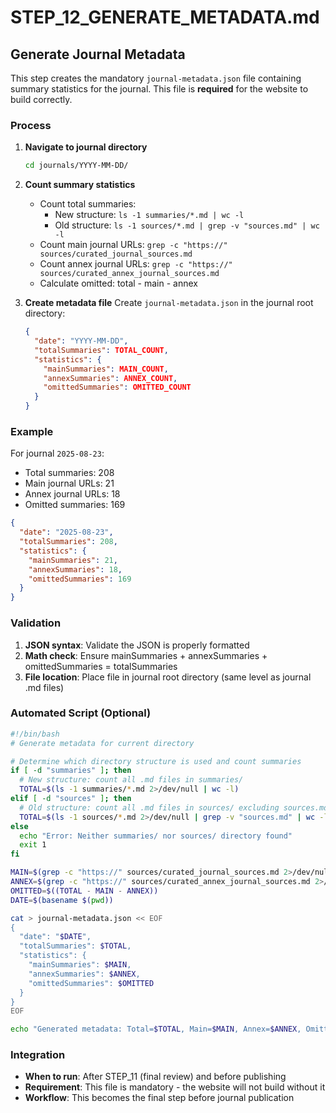 # STEP_12_GENERATE_METADATA.md

## Generate Journal Metadata

This step creates the mandatory `journal-metadata.json` file containing summary statistics for the journal. This file is **required** for the website to build correctly.

### Process

1. **Navigate to journal directory**
   ```bash
   cd journals/YYYY-MM-DD/
   ```

2. **Count summary statistics**
   - Count total summaries: 
     - New structure: `ls -1 summaries/*.md | wc -l`
     - Old structure: `ls -1 sources/*.md | grep -v "sources.md" | wc -l`
   - Count main journal URLs: `grep -c "https://" sources/curated_journal_sources.md` 
   - Count annex journal URLs: `grep -c "https://" sources/curated_annex_journal_sources.md`
   - Calculate omitted: total - main - annex

3. **Create metadata file**
   Create `journal-metadata.json` in the journal root directory:
   ```json
   {
     "date": "YYYY-MM-DD",
     "totalSummaries": TOTAL_COUNT,
     "statistics": {
       "mainSummaries": MAIN_COUNT,
       "annexSummaries": ANNEX_COUNT,
       "omittedSummaries": OMITTED_COUNT
     }
   }
   ```

### Example

For journal `2025-08-23`:
- Total summaries: 208
- Main journal URLs: 21  
- Annex journal URLs: 18
- Omitted summaries: 169

```json
{
  "date": "2025-08-23",
  "totalSummaries": 208,
  "statistics": {
    "mainSummaries": 21,
    "annexSummaries": 18,
    "omittedSummaries": 169
  }
}
```

### Validation

1. **JSON syntax**: Validate the JSON is properly formatted
2. **Math check**: Ensure mainSummaries + annexSummaries + omittedSummaries = totalSummaries
3. **File location**: Place file in journal root directory (same level as journal .md files)

### Automated Script (Optional)

```bash
#!/bin/bash
# Generate metadata for current directory

# Determine which directory structure is used and count summaries
if [ -d "summaries" ]; then
  # New structure: count all .md files in summaries/
  TOTAL=$(ls -1 summaries/*.md 2>/dev/null | wc -l)
elif [ -d "sources" ]; then
  # Old structure: count all .md files in sources/ excluding sources.md files
  TOTAL=$(ls -1 sources/*.md 2>/dev/null | grep -v "sources.md" | wc -l)
else
  echo "Error: Neither summaries/ nor sources/ directory found"
  exit 1
fi

MAIN=$(grep -c "https://" sources/curated_journal_sources.md 2>/dev/null || echo 0)
ANNEX=$(grep -c "https://" sources/curated_annex_journal_sources.md 2>/dev/null || echo 0)
OMITTED=$((TOTAL - MAIN - ANNEX))
DATE=$(basename $(pwd))

cat > journal-metadata.json << EOF
{
  "date": "$DATE",
  "totalSummaries": $TOTAL,
  "statistics": {
    "mainSummaries": $MAIN,
    "annexSummaries": $ANNEX,
    "omittedSummaries": $OMITTED
  }
}
EOF

echo "Generated metadata: Total=$TOTAL, Main=$MAIN, Annex=$ANNEX, Omitted=$OMITTED"
```

### Integration

- **When to run**: After STEP_11 (final review) and before publishing
- **Requirement**: This file is mandatory - the website will not build without it
- **Workflow**: This becomes the final step before journal publication